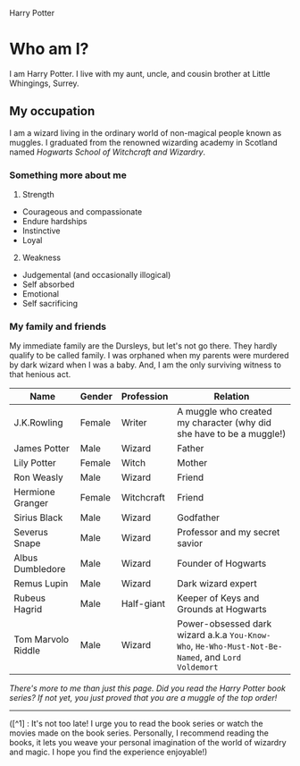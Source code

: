 Harry Potter

# Who am I?

I am Harry Potter. I live with my aunt, uncle, and cousin brother at Little Whingings, Surrey.

## My occupation ##
I am a wizard living in the ordinary world of non-magical people known as muggles. I graduated from the renowned wizarding academy in Scotland named *Hogwarts School of Witchcraft and Wizardry*.

### Something more about me ###
1. Strength
  - Courageous and compassionate
  - Endure hardships
  - Instinctive
  - Loyal

2. Weakness
  - Judgemental (and occasionally illogical)
  - Self absorbed
  - Emotional
  - Self sacrificing

### My family and friends ###

My immediate family are the Dursleys, but let's not go there. They hardly qualify to be called family. I was orphaned when my parents were murdered by dark wizard when I was a baby. And, I am the only surviving witness to that henious act.

Name | Gender | Profession| Relation|
---|---|---|---|
J.K.Rowling|Female|Writer| A muggle who created my character (why did she have to be a muggle!)|
James Potter|Male|Wizard|Father|
Lily Potter|Female|Witch|Mother|
Ron Weasly| Male|Wizard| Friend|
Hermione Granger| Female | Witchcraft| Friend|
Sirius Black | Male | Wizard | Godfather|
Severus Snape | Male | Wizard| Professor and my secret savior|
Albus Dumbledore |Male| Wizard| Founder of Hogwarts|
Remus Lupin|Male| Wizard| Dark wizard expert|
Rubeus Hagrid| Male| Half-giant| Keeper of Keys and Grounds at Hogwarts|
Tom Marvolo Riddle| Male| Wizard| Power-obsessed dark wizard a.k.a `You-Know-Who`, `He-Who-Must-Not-Be-Named`, and `Lord Voldemort`|

_There's more to me than just this page. Did you read the Harry Potter book series? If not yet, you just proved that you are a muggle of the top order!_

---
([^1] : It's not too late! I urge you to read the book series or watch the movies made on the book series. Personally, I recommend reading the books, it lets you weave your personal imagination of the world of wizardry and magic. I hope you find the experience enjoyable!)





